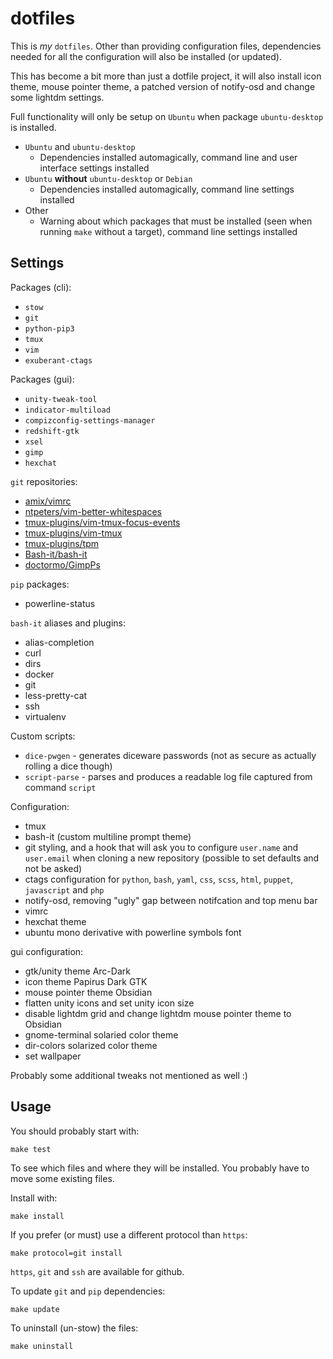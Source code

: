 # dotfiles

This is *my* `dotfiles`. Other than providing configuration files, dependencies needed for all the configuration will also be installed (or updated).

This has become a bit more than just a dotfile project, it will also install icon theme, mouse pointer theme, a patched version of notify-osd and change some lightdm settings.

Full functionality will only be setup on `Ubuntu` when package `ubuntu-desktop` is installed.

+ `Ubuntu` and `ubuntu-desktop`
  + Dependencies installed automagically, command line and user interface settings installed
+ `Ubuntu` **without** `ubuntu-desktop` or `Debian`
  + Dependencies installed automagically, command line settings installed
+ Other
  + Warning about which packages that must be installed (seen when running `make` without a target), command line settings installed

## Settings

Packages (cli):

+ `stow`
+ `git`
+ `python-pip3`
+ `tmux`
+ `vim`
+ `exuberant-ctags`

Packages (gui):

+ `unity-tweak-tool`
+ `indicator-multiload`
+ `compizconfig-settings-manager`
+ `redshift-gtk`
+ `xsel`
+ `gimp`
+ `hexchat`

`git` repositories:

+ [amix/vimrc](https://github.com/amix/vimrc.git)
+ [ntpeters/vim-better-whitespaces](https://github.com/ntpeters/vim-better-whitespaces.git)
+ [tmux-plugins/vim-tmux-focus-events](https://github.com/tmux-plugins/vim-tmux-focus-events.git)
+ [tmux-plugins/vim-tmux](https://github.com/tmux-plugins/vim-tmux.git)
+ [tmux-plugins/tpm](https://github.com/tmux-plugins/tpm.git)
+ [Bash-it/bash-it](https://github.com/Bash-it/bash-it.git)
+ [doctormo/GimpPs](https://github.com/doctormo/GimpPs.git)

`pip` packages:

+ powerline-status

`bash-it` aliases and plugins:

+ alias-completion
+ curl
+ dirs
+ docker
+ git
+ less-pretty-cat
+ ssh
+ virtualenv

Custom scripts:

+ `dice-pwgen` - generates diceware passwords (not as secure as actually rolling a dice though)
+ `script-parse` - parses and produces a readable log file captured from command `script`

Configuration:

+ tmux
+ bash-it (custom multiline prompt theme)
+ git styling, and a hook that will ask you to configure `user.name` and `user.email` when cloning a new repository (possible to set defaults and not be asked)
+ ctags configuration for `python`, `bash`, `yaml`, `css`, `scss`, `html`, `puppet`, `javascript` and `php`
+ notify-osd, removing "ugly" gap between notifcation and top menu bar
+ vimrc
+ hexchat theme
+ ubuntu mono derivative with powerline symbols font

gui configuration:

+ gtk/unity theme Arc-Dark
+ icon theme Papirus Dark GTK
+ mouse pointer theme Obsidian
+ flatten unity icons and set unity icon size
+ disable lightdm grid and change lightdm mouse pointer theme to Obsidian
+ gnome-terminal solaried color theme
+ dir-colors solarized color theme
+ set wallpaper

Probably some additional tweaks not mentioned as well :)

## Usage
You should probably start with:

    make test

To see which files and where they will be installed. You probably have to move some existing files.

Install with:

    make install

If you prefer (or must) use a different protocol than `https`:

    make protocol=git install

`https`, `git` and `ssh` are available for github.

To update `git` and `pip` dependencies:

    make update

To uninstall (un-stow) the files:

    make uninstall


